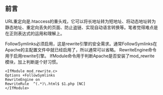 前言
---------

URL重定向是.htaccess的重头戏，它可以将长地址转为短地址、将动态地址转为静态地址、重定向丢失的页面、防止盗链、实现自动语言转换等。笔者觉得难点是在正则表达式的运用和理解上。

FollowSymlinks必须启用，这是rewrite引擎的安全需求。通常FollowSymlinks在Apache的主配置文件中就已经启用了，所以通常可以省略。
RewriteEngine命令用于启用rewrite引擎。
IfModule命令用于判断Apache是否安装了mod_rewrite模块，加上判断是个好习惯。

```
<IfModule mod_rewrite.c>
Options +FollowSymlinks 
RewriteEngine on
RewriteRule  ^(.*)\.html$ $1.php [NC]
</IfModule>
```
